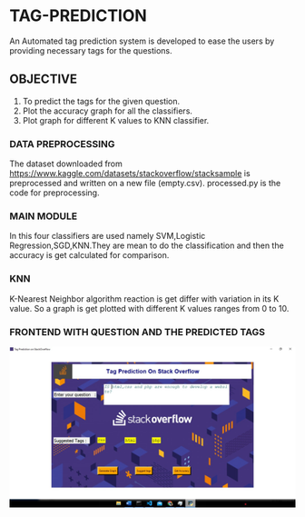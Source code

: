 # TAG-PREDICTION
 
 An Automated tag prediction system is developed to ease the users by providing necessary tags for the questions.
 

## OBJECTIVE

   1. To predict the tags for the given question.
   2. Plot the accuracy graph for all the classifiers.
   3. Plot graph for different K values to KNN classifier.



### DATA PREPROCESSING
The dataset downloaded from https://www.kaggle.com/datasets/stackoverflow/stacksample is preprocessed and written on a new file (empty.csv).
processed.py is the code for preprocessing.


### MAIN MODULE
In this four classifiers are used namely SVM,Logistic Regression,SGD,KNN.They are mean to do the classification and then the accuracy is get calculated for comparison.


### KNN
K-Nearest Neighbor algorithm reaction is get differ with variation in its K value. 
So a graph is get plotted with different K values ranges from 0 to 10.


### FRONTEND WITH QUESTION AND THE PREDICTED TAGS

![Valid output image](OUTPUTS/op.jpeg)
  

